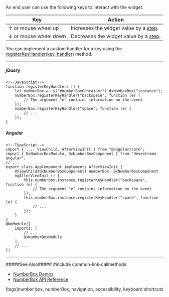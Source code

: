 An end user can use the following keys to interact with the widget.

<div class="simple-table">
  <table>
    <thead>
    <tr>
      <th>Key</th>
      <th>Action</th>
    </tr>
    </thead>
    <tbody>
    <tr>
      <td>&uarr; or mouse wheel up</td>
      <td>Increases the widget value by a <a href="/Documentation/ApiReference/UI_Widgets/dxNumberBox/Configuration/#step">step</a>.</td>
    </tr>
    <tr>
      <td>&darr; or mouse wheel down</td>
      <td>Decreases the widget value by a <a href="/Documentation/ApiReference/UI_Widgets/dxNumberBox/Configuration/#step">step</a>.</td>
    </tr>
    </tbody>
  </table>
</div>

You can implement a custom handler for a key using the [registerKeyHandler(key, handler)](/api-reference/10%20UI%20Widgets/Widget/3%20Methods/registerKeyHandler(key_handler).md '/Documentation/ApiReference/UI_Widgets/dxNumberBox/Methods/#registerKeyHandlerkey_handler') method.

---
##### jQuery

    <!--JavaScript-->
    function registerKeyHandlers () {
        let numberBox =  $("#numberBoxContainer").dxNumberBox("instance");
        numberBox.registerKeyHandler("backspace", function (e) {
            // The argument "e" contains information on the event
        });
        numberBox.registerKeyHandler("space", function (e) {
            // ...
        });
    }
    

##### Angular

    <!--TypeScript-->
    import { ..., ViewChild, AfterViewInit } from "@angular/core";
    import { DxNumberBoxModule, DxNumberBoxComponent } from "devextreme-angular";
    // ...
    export class AppComponent implements AfterViewInit {
        @ViewChild(DxNumberBoxComponent) numberBox: DxNumberBoxComponent
        ngAfterViewInit () {
            this.numberBox.instance.registerKeyHandler("backspace", function (e) {
                // The argument "e" contains information on the event
            });
            this.numberBox.instance.registerKeyHandler("space", function (e) {
                // ...
            });
        }
    }
    @NgModule({
        imports: [
            // ...
            DxNumberBoxModule
        ],
        // ...
    })

---

#####See Also#####
#include common-link-callmethods
- [NumberBox Demos](https://js.devexpress.com/Demos/WidgetsGallery/#demo/editors-number_box-overview)
- [NumberBox API Reference](/api-reference/10%20UI%20Widgets/dxNumberBox '/Documentation/ApiReference/UI_Widgets/dxNumberBox/')

[tags]number box, numberBox, navigation, accessibility, keyboard shortcuts